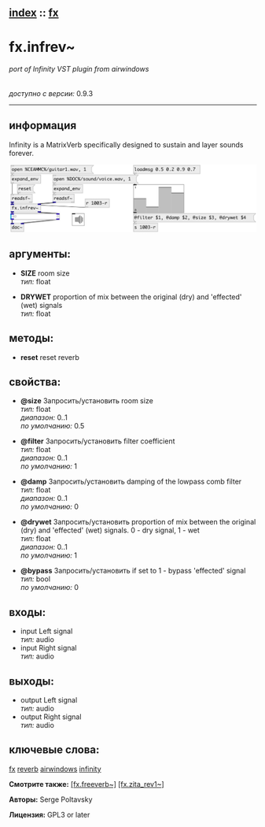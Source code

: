 [index](index.html) :: [fx](category_fx.html)
---

# fx.infrev~

###### port of Infinity VST plugin from airwindows

*доступно с версии:* 0.9.3

---


## информация
Infinity is a MatrixVerb specifically designed to sustain and layer sounds forever.


[![example](../examples/img/fx.infrev~.jpg)](../examples/pd/fx.infrev~.pd)



## аргументы:

* **SIZE**
room size<br>
_тип:_ float<br>

* **DRYWET**
proportion of mix between the original (dry) and &#39;effected&#39; (wet) signals<br>
_тип:_ float<br>



## методы:

* **reset**
reset reverb<br>




## свойства:

* **@size** 
Запросить/установить room size<br>
_тип:_ float<br>
_диапазон:_ 0..1<br>
_по умолчанию:_ 0.5<br>

* **@filter** 
Запросить/установить filter coefficient<br>
_тип:_ float<br>
_диапазон:_ 0..1<br>
_по умолчанию:_ 1<br>

* **@damp** 
Запросить/установить damping of the lowpass comb filter<br>
_тип:_ float<br>
_диапазон:_ 0..1<br>
_по умолчанию:_ 0<br>

* **@drywet** 
Запросить/установить proportion of mix between the original (dry) and &#39;effected&#39; (wet) signals. 0 -
dry signal, 1 - wet<br>
_тип:_ float<br>
_диапазон:_ 0..1<br>
_по умолчанию:_ 1<br>

* **@bypass** 
Запросить/установить if set to 1 - bypass &#39;effected&#39; signal<br>
_тип:_ bool<br>
_по умолчанию:_ 0<br>



## входы:

* input Left signal<br>
_тип:_ audio
* input Right signal<br>
_тип:_ audio



## выходы:

* output Left signal<br>
_тип:_ audio
* output Right signal<br>
_тип:_ audio



## ключевые слова:

[fx](keywords/fx.html)
[reverb](keywords/reverb.html)
[airwindows](keywords/airwindows.html)
[infinity](keywords/infinity.html)



**Смотрите также:**
[\[fx.freeverb~\]](fx.freeverb~.html)
[\[fx.zita_rev1~\]](fx.zita_rev1~.html)




**Авторы:** Serge Poltavsky




**Лицензия:** GPL3 or later





